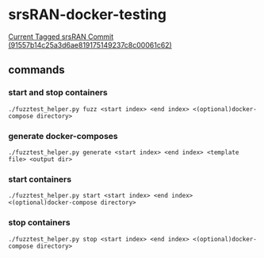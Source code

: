 # srsRAN-docker-testing

[Current Tagged srsRAN Commit (91557b14c25a3d6ae819175149237c8c00061c62)](https://github.com/dsetareh/srsRAN/commit/91557b14c25a3d6ae819175149237c8c00061c62)

## commands

### start and stop containers
`./fuzztest_helper.py fuzz <start index> <end index> <(optional)docker-compose directory>`

### generate docker-composes
`./fuzztest_helper.py generate <start index> <end index> <template file> <output dir>`

### start containers
`./fuzztest_helper.py start <start index> <end index> <(optional)docker-compose directory>`

### stop containers
`./fuzztest_helper.py stop <start index> <end index> <(optional)docker-compose directory>`

